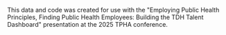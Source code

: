 This data and code was created for use with the "Employing Public Health Principles, Finding Public Health Employees: Building the TDH Talent Dashboard" presentation at the 2025 TPHA conference.
